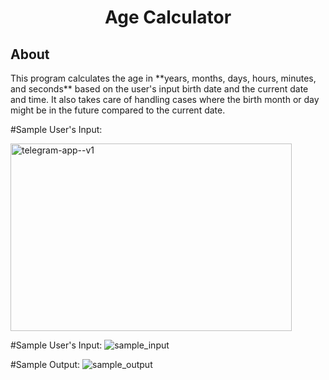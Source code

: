 <h1 align="center">Age Calculator</h1>
<h2 align="left">About</h2>
This program calculates the age in **years, months, days, hours, minutes, and seconds** based on the user's input birth date and the current date and time.
It also takes care of handling cases where the birth month or day might be in the future compared to the current date.

#Sample User's Input:
  <div align="left">
    <a href="https://t.me/mursalatul" title="Telegram">
      <img width="450" height="300" src="https://github.com/asrafulmolla/Age_Calculator/assets/128937137/6f755fc4-ca07-46cb-961d-d9c8afc804c1" alt="telegram-app--v1"/>
    </a>
  </div>

#Sample User's Input:
![sample_input](https://github.com/asrafulmolla/Age_Calculator/assets/128937137/6f755fc4-ca07-46cb-961d-d9c8afc804c1)

#Sample Output:
![sample_output](https://github.com/asrafulmolla/Age_Calculator/assets/128937137/f44b5233-b524-43d4-8c14-5481caa518a9)
